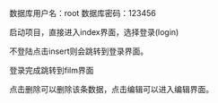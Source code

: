 数据库用户名：root
数据库密码：123456

启动项目，直接进入index界面，选择登录(login)


不登陆点击insert则会跳转到登录界面。


登录完成跳转到film界面

点击删除可以删除该条数据，点击编辑可以进入编辑界面。  